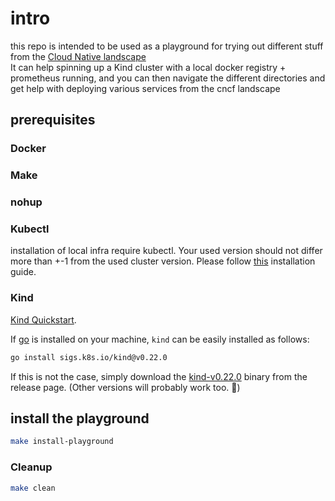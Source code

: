 # intro
this repo is intended to be used as a playground for trying out different stuff from the [Cloud Native landscape](https://landscape.cncf.io/)   
It can help spinning up a Kind cluster with a local docker registry + prometheus running, and you can then navigate the different directories and get help with deploying various services from the cncf landscape

## prerequisites

### Docker

### Make

### nohup

### Kubectl

installation of local infra require kubectl. Your used version should not differ more than +-1 from the used cluster version. Please follow [this](https://kubernetes.io/docs/tasks/tools/install-kubectl-linux/#install-kubectl-binary-with-curl-on-linux) installation guide.

### Kind

[Kind Quickstart](https://kind.sigs.k8s.io/docs/user/quick-start/).

If [go](https://go.dev/) is installed on your machine, `kind` can be easily installed as follows:

```bash
go install sigs.k8s.io/kind@v0.22.0
```

If this is not the case, simply download the [kind-v0.22.0](https://github.com/kubernetes-sigs/kind/releases/tag/v0.22.0) binary from the release page. (Other versions will probably work too. :cowboy_hat_face:)

## install the playground

```bash
make install-playground
```

### Cleanup
```bash
make clean
```
